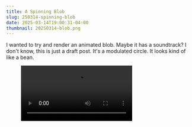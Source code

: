 ```yaml
---
title: A Spinning Blob
slug: 250314-spinning-blob
date: 2025-03-14T19:00:31-04:00
thumbnail: 20250314-blob.png
---
```

I wanted to try and render an animated blob. Maybe it has a soundtrack? I don't know, this is just a draft post. It's a modulated circle. It looks kind of like a bean.

<figure>
  <video autoplay loop>
    <source src="20250313_211838602_sketch_250313_Blob_Ui8zP.mp4" type="video/mp4">
    Your browser does not support the video tag.
  </video>
</figure>